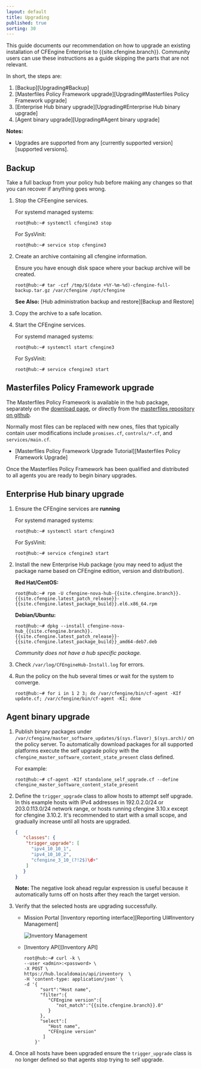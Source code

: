 ```yaml
---
layout: default
title: Upgrading
published: true
sorting: 30
---
```


This guide documents our recommendation on how to upgrade an existing
installation of CFEngine Enterprise to {{site.cfengine.branch}}. Community users
can use these instructions as a guide skipping the parts that are not relevant.

In short, the steps are:

1. [Backup][Upgrading#Backup]
2. [Masterfiles Policy Framework upgrade][Upgrading#Masterfiles Policy Framework upgrade]
3. [Enterprise Hub binary upgrade][Upgrading#Enterprise Hub binary upgrade]
4. [Agent binary upgrade][Upgrading#Agent binary upgrade]

**Notes:**

- Upgrades are supported from any [currently supported version][supported versions].

## Backup

Take a full backup from your policy hub before making any changes so that you
can recover if anything goes wrong.

1. Stop the CFEengine services.

   For systemd managed systems:

   ```console
   root@hub:~# systemctl cfengine3 stop
   ```

   For SysVinit:

    ```console
   root@hub:~# service stop cfengine3
   ```

2. Create an archive containing all cfengine information.

   Ensure you have enough disk space where your backup archive will be created.

   ```console
   root@hub:~# tar -czf /tmp/$(date +%Y-%m-%d)-cfengine-full-backup.tar.gz /var/cfengine /opt/cfengine
   ```

   **See Also:** [Hub administration backup and restore][Backup and Restore]

3. Copy the archive to a safe location.

4. Start the CFEngine services.

   For systemd managed systems:

   ```console
   root@hub:~# systemctl start cfengine3
   ```

   For SysVinit:

    ```console
   root@hub:~# service cfengine3 start
   ```

## Masterfiles Policy Framework upgrade

The Masterfiles Policy Framework is available in the hub package, separately on
the [download page](http://cfengine.com/community/download/), or directly from
the [masterfiles repository on github](https://github.com/cfengine/masterfiles).

Normally most files can be replaced with new ones, files that typically contain
user modifications include `promises.cf`, `controls/*.cf`, and
`services/main.cf`.

- [Masterfiles Policy Framework Upgrade Tutorial][Masterfiles Policy Framework Upgrade]

Once the Masterfiles Policy Framework has been qualified and distributed to all
agents you are ready to begin binary upgrades.

## Enterprise Hub binary upgrade

1. Ensure the CFEngine services are **running**

   For systemd managed systems:

   ```console
   root@hub:~# systemctl start cfengine3
   ```

   For SysVinit:

    ```console
   root@hub:~# service cfengine3 start
   ```

2. Install the new Enterprise Hub package (you may need to adjust the
   package name based on CFEngine edition, version and distribution).

   **Red Hat/CentOS:**

   ```console
   root@hub:~# rpm -U cfengine-nova-hub-{{site.cfengine.branch}}.{{site.cfengine.latest_patch_release}}-{{site.cfengine.latest_package_build}}.el6.x86_64.rpm
   ```

   **Debian/Ubuntu:**

   ```console
   root@hub:~# dpkg --install cfengine-nova-hub_{{site.cfengine.branch}}.{{site.cfengine.latest_patch_release}}-{{site.cfengine.latest_package_build}}_amd64-deb7.deb
   ```

   *Community does not have a hub specific package.*

3. Check `/var/log/CFEngineHub-Install.log` for errors.

4. Run the policy on the hub several times or wait for the system to converge.

   ```console
   root@hub:~# for i in 1 2 3; do /var/cfengine/bin/cf-agent -KIf update.cf; /var/cfengine/bin/cf-agent -KI; done
   ```

## Agent binary upgrade

1. Publish binary packages under
   `/var/cfengine/master_software_updates/$(sys.flavor)_$(sys.arch)/` on the
   policy server. To automatically download packages for all supported platforms
   execute the self upgrade policy with the
   `cfengine_master_software_content_state_present` class defined.

   For example:

   ```console
   root@hub:~# cf-agent -KIf standalone_self_upgrade.cf --define cfengine_master_software_content_state_present
   ```

2. Define the `trigger_upgrade` class to allow hosts to attempt self upgrade. In
   this example hosts with IPv4 addresses in 192.0.2.0/24 or 203.0.113.0/24
   network range, or hosts running cfengine 3.10.x except for cfengine 3.10.2.
   It's recommended to start with a small scope, and gradually increase until
   all hosts are upgraded.

   ```json
   {
      "classes": {
       "trigger_upgrade": [
         "ipv4_10_10_1",
         "ipv4_10_10_2",
         "cfengine_3_10_(?!2$)\d+"
       ]
      }
   }
   ```

   **Note:** The negative look ahead regular expression is useful because it
   automatically turns off on hosts after they reach the target version.

3. Verify that the selected hosts are upgrading successfully.

      - Mission Portal [Inventory reporting interface][Reporting UI#Inventory Management]

        ![Inventory Management](Reports-Inventory-1.png)

      - [Inventory API][Inventory API]

        ```console
        root@hub:~# curl -k \
        --user <admin>:<password> \
        -X POST \
        https://hub.localdomain/api/inventory  \
        -H 'content-type: application/json' \
        -d '{
              "sort":"Host name",
              "filter":{
                 "CFEngine version":{
                    "not_match":"{{site.cfengine.branch}}.0"
                 }
              },
              "select":[
                 "Host name",
                 "CFEngine version"
               ]
            }'
        ```

4. Once all hosts have been upgraded ensure the `trigger_upgrade` class is no
   longer defined so that agents stop trying to self upgrade.

